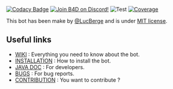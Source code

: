 
[![Codacy Badge](https://api.codacy.com/project/badge/Grade/62c1170ef1534793a4bcc480f538d3b5)](https://app.codacy.com/gh/LucBerge/B4D?utm_source=github.com&utm_medium=referral&utm_content=LucBerge/B4D&utm_campaign=Badge_Grade)
[![Join B4D on Discord!](https://img.shields.io/badge/Discord-Join%20B4D%20on%20Discord!-7289DA.svg?style=flat&logo=discord)](https://discord.gg/kNHsFcbUGp)
![Test](https://github.com/LucBerge/B4D/workflows/Test/badge.svg?branch=master)
[![Coverage](https://codecov.io/gh/LucBerge/B4D/branch/master/graph/badge.svg?token=lv2Q224e7E)](https://codecov.io/gh/LucBerge/B4D)

This bot has been make by [@LucBerge](https://github.com/LucBerge) and is under [MIT license](https://github.com/LucBerge/B4D/blob/master/LICENSE).

## Useful links

- [WIKI](https://github.com/LucBerge/B4D/wiki) : Everything you need to know about the bot.
- [INSTALLATION](https://github.com/LucBerge/B4D/wiki/Install) : How to install the bot.
- [JAVA DOC](https://lucberge.github.io/B4D/) : For developers.
- [BUGS](https://github.com/LucBerge/B4D/issues) : For bug reports.
- [CONTRIBUTION](https://github.com/LucBerge/B4D/wiki/Prerequisits) : You want to contribute ?
